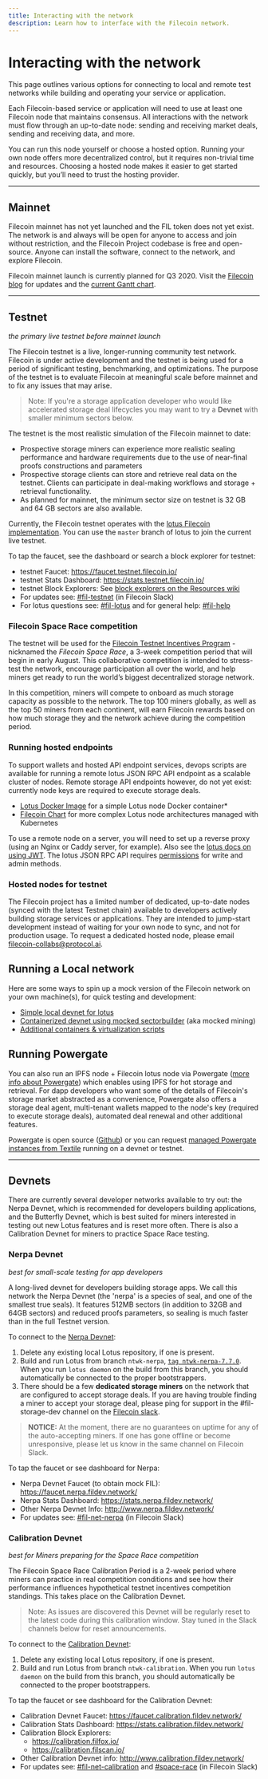 ```yaml
---
title: Interacting with the network
description: Learn how to interface with the Filecoin network.
---
```


# Interacting with the network

This page outlines various options for connecting to local and remote test networks while building and operating your service or application.

Each Filecoin-based service or application will need to use at least one Filecoin node that maintains consensus. All interactions with the network must flow through an up-to-date node: sending and receiving market deals, sending and receiving data, and more.

You can run this node yourself or choose a hosted option. Running your own node offers more decentralized control, but it requires non-trivial time and resources. Choosing a hosted node makes it easier to get started quickly, but you’ll need to trust the hosting provider.

---

## Mainnet

Filecoin mainnet has not yet launched and the FIL token does not yet exist. The network is and always will be open for anyone to access and join without restriction, and the Filecoin Project codebase is free and open-source. Anyone can install the software, connect to the network, and explore Filecoin.

Filecoin mainnet launch is currently planned for Q3 2020. Visit the [Filecoin blog](https://filecoin.io/blog/) for updates and the [current Gantt chart](https://app.instagantt.com/shared/s/1152992274307505/latest).

---

## Testnet

_the primary live testnet before mainnet launch_

The Filecoin testnet is a live, longer-running community test network. Filecoin is under active development and the testnet is being used for a period of significant testing, benchmarking, and optimizations. The purpose of the testnet is to evaluate Filecoin at meaningful scale before mainnet and to fix any issues that may arise.

> Note: If you're a storage application developer who would like accelerated storage deal lifecycles you may want to try a **Devnet** with smaller minimum sectors below.

The testnet is the most realistic simulation of the Filecoin mainnet to date:

- Prospective storage miners can experience more realistic sealing performance and hardware requirements due to the use of near-final proofs constructions and parameters
- Prospective storage clients can store and retrieve real data on the testnet. Clients can participate in deal-making workflows and storage + retrieval functionality.
- As planned for mainnet, the minimum sector size on testnet is 32 GB and 64 GB sectors are also available.

Currently, the Filecoin testnet operates with the [lotus Filecoin implementation](https://lotu.sh). You can use the `master` branch of lotus to join the current live testnet.

To tap the faucet, see the dashboard or search a block explorer for testnet:

- testnet Faucet: https://faucet.testnet.filecoin.io/
- testnet Stats Dashboard: https://stats.testnet.filecoin.io/
- testnet Block Explorers: See [block explorers on the Resources wiki](https://github.com/filecoin-project/docs/wiki#block-explorers)
- For updates see: [#fil-testnet](https://filecoinproject.slack.com/archives/C0144HM4AM7) (in Filecoin Slack)
- For lotus questions see: [#fil-lotus](https://filecoinproject.slack.com/archives/CPFTWMY7N) and for general help: [#fil-help](https://filecoinproject.slack.com/archives/CEGN061C5)

### Filecoin Space Race competition

The testnet will be used for the [Filecoin Testnet Incentives Program](https://filecoin.io/blog/getting-ready-testnet-incentives/) - nicknamed the _Filecoin Space Race_, a 3-week competition period that will begin in early August. This collaborative competition is intended to stress-test the network, encourage participation all over the world, and help miners get ready to run the world’s biggest decentralized storage network.

In this competition, miners will compete to onboard as much storage capacity as possible to the network. The top 100 miners globally, as well as the top 50 miners from each continent, will earn Filecoin rewards based on how much storage they and the network achieve during the competition period.

### Running hosted endpoints

To support wallets and hosted API endpoint services, devops scripts are available for running a remote lotus JSON RPC API endpoint as a scalable cluster of nodes. Remote storage API endpoints however, do not yet exist: currently node keys are required to execute storage deals.

- [Lotus Docker Image](https://github.com/openworklabs/filecoin-docker) for a simple Lotus node Docker container\*
- [Filecoin Chart](https://github.com/openworklabs/filecoin-chart) for more complex Lotus node architectures managed with Kubernetes

To use a remote node on a server, you will need to set up a reverse proxy (using an Nginx or Caddy server, for example). Also see the [lotus docs on using JWT](https://lotu.sh/en+api#curl-authorization-157570). The lotus JSON RPC API requires [permissions](https://github.com/filecoin-project/lotus/blob/master/api/apistruct/struct.go#L34) for write and admin methods.

### Hosted nodes for testnet

The Filecoin project has a limited number of dedicated, up-to-date nodes (synced with the latest Testnet chain) available to developers actively building storage services or applications. They are intended to jump-start development instead of waiting for your own node to sync, and not for production usage. To request a dedicated hosted node, please email [filecoin-collabs@protocol.ai](mailto:filecoin-collabs@protocol.ai?subject=Requesting20%a20%hosted20%node).

## Running a Local network

Here are some ways to spin up a mock version of the Filecoin network on your own machine(s), for quick testing and development:

- [Simple local devnet for lotus](https://lotu.sh/en+setup-local-dev-net)
- [Containerized devnet using mocked sectorbuilder](https://github.com/textileio/lotus-devnet) (aka mocked mining)
- [Additional containers & virtualization scripts](https://github.com/filecoin-project/docs/wiki#containers--virtualization)

## Running Powergate

You can also run an IPFS node + Filecoin lotus node via Powergate ([more info about Powergate](https://docs.filecoin.io/build/tools/powergate.md)) which enables using IPFS for hot storage and retrieval. For dapp developers who want some of the details of Filecoin's storage market abstracted as a convenience, Powergate also offers a storage deal agent, multi-tenant wallets mapped to the node's key (required to execute storage deals), automated deal renewal and other additional features.

Powergate is open source ([Github](https://github.com/textileio/powergate)) or you can request [managed Powergate instances from Textile](https://blog.textile.io/announcing-managed-powergate-instances-enterprise-filecoin-and-ipfs/) running on a devnet or testnet.

---

## Devnets

There are currently several developer networks available to try out: the Nerpa Devnet, which is recommended for developers building applications, and the Butterfly Devnet, which is best suited for miners interested in testing out new Lotus features and is reset more often. There is also a Calibration Devnet for miners to practice Space Race testing.

### Nerpa Devnet

_best for small-scale testing for app developers_

A long-lived devnet for developers building storage apps. We call this network the Nerpa Devnet (the 'nerpa' is a species of seal, and one of the smallest true seals). It features 512MB sectors (in addition to 32GB and 64GB sectors) and reduced proofs parameters, so sealing is much faster than in the full Testnet version.

To connect to the [Nerpa Devnet](http://www.nerpa.fildev.network/):

1. Delete any existing local Lotus repository, if one is present.
2. Build and run Lotus from branch `ntwk-nerpa`, [`tag ntwk-nerpa-7.7.0`](https://github.com/filecoin-project/lotus/tree/ntwk-nerpa-7.7.0). When you run `lotus daemon` on the build from this branch, you should automatically be connected to the proper bootstrappers.
3. There should be a few **dedicated storage miners** on the network that are configured to accept storage deals. If you are having trouble finding a miner to accept your storage deal, please ping for support in the #fil-storage-dev channel on the [Filecoin slack](https://filecoin.io/slack).

> **NOTICE:** At the moment, there are no guarantees on uptime for any of the auto-accepting miners. If one has gone offline or become unresponsive, please let us know in the same channel on Filecoin Slack.

To tap the faucet or see dashboard for Nerpa:

- Nerpa Devnet Faucet (to obtain mock FIL): https://faucet.nerpa.fildev.network/
- Nerpa Stats Dashboard: https://stats.nerpa.fildev.network/
- Other Nerpa Devnet Info: http://www.nerpa.fildev.network/
- For updates see: [#fil-net-nerpa](https://filecoinproject.slack.com/archives/C016VJSJNTH) (in Filecoin Slack)

### Calibration Devnet

_best for Miners preparing for the Space Race competition_

The Filecoin Space Race Calibration Period is a 2-week period where miners can practice in real competition conditions and see how their performance influences hypothetical testnet incentives competition standings. This takes place on the Calibration Devnet.

> Note: As issues are discovered this Devnet will be regularly reset to the latest code during this calibration window. Stay tuned in the Slack channels below for reset announcements.

To connect to the [Calibration Devnet](http://www.calibration.fildev.network/):

1. Delete any existing local Lotus repository, if one is present.
2. Build and run Lotus from branch `ntwk-calibration`. When you run `lotus daemon` on the build from this branch, you should automatically be connected to the proper bootstrappers.

To tap the faucet or see dashboard for the Calibration Devnet:

- Calibration Devnet Faucet: https://faucet.calibration.fildev.network/
- Calibration Stats Dashboard: https://stats.calibration.fildev.network/
- Calibration Block Explorers:
  - https://calibration.filfox.io/
  - https://calibration.filscan.io/
- Other Calibration Devnet info: http://www.calibration.fildev.network/
- For updates see: [#fil-net-calibration](https://filecoinproject.slack.com/archives/C017CCH1MHB) and [#space-race](https://filecoinproject.slack.com/archives/C0179RNEMU4) (in Filecoin Slack)
